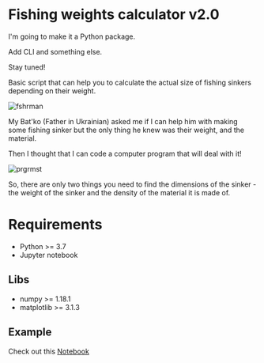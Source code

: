 # Fishing weights calculator v2.0

I'm going to make it a Python package.

Add CLI and something else. 

Stay tuned!

Basic script that can help you to calculate the actual size of fishing sinkers depending on their weight.

![fshrman](https://user-images.githubusercontent.com/51379705/99513595-a0927a80-29ac-11eb-89cf-05411aa14cb1.jpg)

My Bat'ko (Father in Ukrainian) asked me if I can help him with making some fishing sinker but the only thing he knew was their weight, and the material. 

Then I thought that I can code a computer program that will deal with it!

![prgrmst](https://user-images.githubusercontent.com/51379705/99513670-b1db8700-29ac-11eb-82f0-983787b6a984.jpg)

So, there are only two things you need to find the dimensions of the sinker - the weight of the sinker and the density of the material it is made of. 

# Requirements

- Python >= 3.7
- Jupyter notebook
## Libs
- numpy >= 1.18.1
- matplotlib >= 3.1.3

## Example
Check out this [Notebook](/fishing_time.ipynb)
